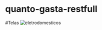 # quanto-gasta-restfull

#Telas
![eletrodomesticos](https://github.com/alexandremurata/quanto-gasta-restfull/issues/3#issue-386375372)
